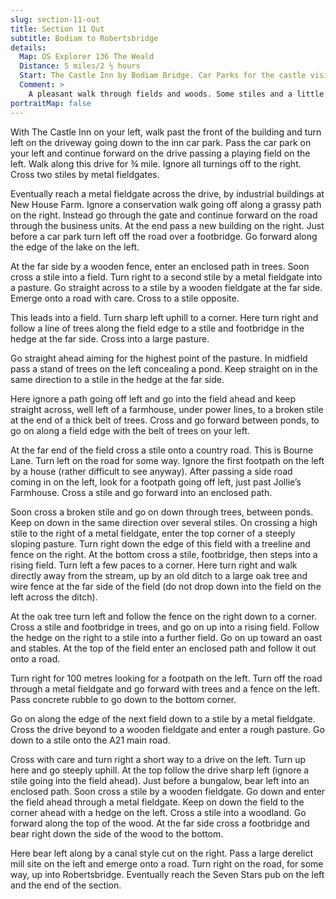 ```yaml
---
slug: section-11-out
title: Section 11 Out
subtitle: Bodiam to Robertsbridge
details:
  Map: OS Explorer 136 The Weald
  Distance: 5 miles/2 ½ hours
  Start: The Castle Inn by Bodiam Bridge. Car Parks for the castle visitors available but possible charge.
  Comment: >
    A pleasant walk through fields and woods. Some stiles and a little road walking. The crossing of the A21 to reach Robertsbridge needs care and patience.
portraitMap: false
---
```

With The Castle Inn on your left, walk past the front of the building and turn left on the driveway going down to the inn car park. Pass the car park on your left and continue forward on the drive passing a playing field on the left. Walk along this drive for ¾ mile. Ignore all turnings off to the right. Cross two stiles by metal fieldgates.

Eventually reach a metal fieldgate across the drive, by industrial buildings at New House Farm. Ignore a conservation walk going off along a grassy path on the right. Instead go through the gate and continue forward on the road through the business units. At the end pass a new building on the right. Just before a car park turn left off the road over a footbridge. Go forward along the edge of the lake on the left.

At the far side by a wooden fence, enter an enclosed path in trees. Soon cross a stile into a field. Turn right to a second stile by a metal fieldgate into a pasture. Go straight across to a stile by a wooden fieldgate at the far side. Emerge onto a road with care. Cross to a stile opposite.

This leads into a field. Turn sharp left uphill to a corner. Here turn right and follow a line of trees along the field edge to a stile and footbridge in the hedge at the far side. Cross into a large pasture.

Go straight ahead aiming for the highest point of the pasture. In midfield pass a stand of trees on the left concealing a pond. Keep straight on in the same direction to a stile in the hedge at the far side.

Here ignore a path going off left and go into the field ahead and keep straight across, well left of a farmhouse, under power lines, to a broken stile at the end of a thick belt of trees. Cross and go forward between ponds, to go on along a field edge with the belt of trees on your left.

At the far end of the field cross a stile onto a country road. This is Bourne Lane. Turn left on the road for some way. Ignore the first footpath on the left by a house (rather difficult to see anyway). After passing a side road coming in on the left, look for a footpath going off left, just past Jollie’s Farmhouse. Cross a stile and go forward into an enclosed path.

Soon cross a broken stile and go on down through trees, between ponds. Keep on down in the same direction over several stiles. On crossing a high stile to the right of a metal fieldgate, enter the top corner of a steeply sloping pasture. Turn right down the edge of this field with a treeline and fence on the right. At the bottom cross a stile, footbridge, then steps into a rising field. Turn left a few paces to a corner. Here turn right and walk directly away from the stream, up by an old ditch to a large oak tree and wire fence at the far side of the field (do not drop down into the field on the left across the ditch).

At the oak tree turn left and follow the fence on the right down to a corner. Cross a stile and footbridge in trees, and go on up into a rising field. Follow the hedge on the right to a stile into a further field. Go on up toward an oast and stables. At the top of the field enter an enclosed path and follow it out onto a road.

Turn right for 100 metres looking for a footpath on the left. Turn off the road through a metal fieldgate and go forward with trees and a fence on the left. Pass concrete rubble to go down to the bottom corner.

Go on along the edge of the next field down to a stile by a metal fieldgate. Cross the drive beyond to a wooden fieldgate and enter a rough pasture. Go down to a stile onto the A21 main road.

Cross with care and turn right a short way to a drive on the left. Turn up here and go steeply uphill. At the top follow the drive sharp left (ignore a stile going into the field ahead). Just before a bungalow, bear left into an enclosed path. Soon cross a stile by a wooden fieldgate. Go down and enter the field ahead through a metal fieldgate. Keep on down the field to the corner ahead with a hedge on the left. Cross a stile into a woodland. Go forward along the top of the wood. At the far side cross a footbridge and bear right down the side of the wood to the bottom.

Here bear left along by a canal style cut on the right. Pass a large derelict mill site on the left and emerge onto a road. Turn right on the road, for some way, up into Robertsbridge. Eventually reach the Seven Stars pub on the left and the end of the section.

